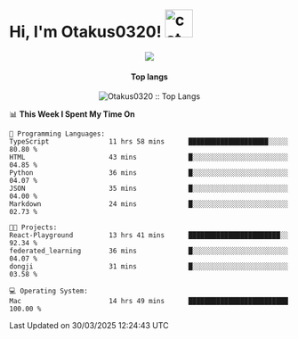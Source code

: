 <h1> Hi, I'm Otakus0320! <img src="https://media.giphy.com/media/mGcNjsfWAjY5AEZNw6/giphy.gif" width="50" alt="cat"></h1>

<p align="center"><img src="https://wakatime.com/badge/user/044d69d0-1253-4f60-96b6-5d19a0f9dde5.svg" /></p>

<h4 align="center">Top langs</h4>

<p align="center"><img src="https://github-readme-stats.vercel.app/api/top-langs/?username=Otakus0320&langs_count=10&theme=tokyonight&layout=compact&timestamp={{random_number}}" alt="Otakus0320 :: Top Langs" /></p>

<!--START_SECTION:waka-->
📊 **This Week I Spent My Time On** 

```text
💬 Programming Languages: 
TypeScript               11 hrs 58 mins      ████████████████████░░░░░   80.80 % 
HTML                     43 mins             █░░░░░░░░░░░░░░░░░░░░░░░░   04.85 % 
Python                   36 mins             █░░░░░░░░░░░░░░░░░░░░░░░░   04.07 % 
JSON                     35 mins             █░░░░░░░░░░░░░░░░░░░░░░░░   04.00 % 
Markdown                 24 mins             █░░░░░░░░░░░░░░░░░░░░░░░░   02.73 % 

🐱‍💻 Projects: 
React-Playground         13 hrs 41 mins      ███████████████████████░░   92.34 % 
federated_learning       36 mins             █░░░░░░░░░░░░░░░░░░░░░░░░   04.07 % 
dongji                   31 mins             █░░░░░░░░░░░░░░░░░░░░░░░░   03.58 % 

💻 Operating System: 
Mac                      14 hrs 49 mins      █████████████████████████   100.00 % 
```


 Last Updated on 30/03/2025 12:24:43 UTC
<!--END_SECTION:waka-->
